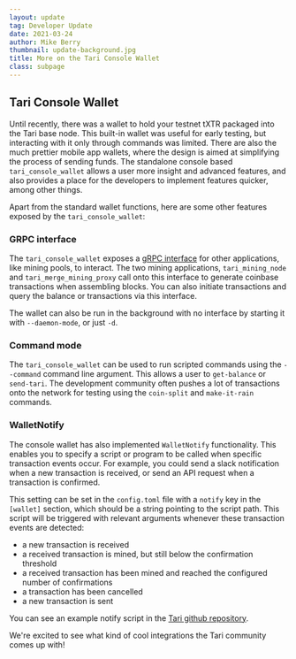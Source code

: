 ```yaml
---
layout: update
tag: Developer Update
date: 2021-03-24
author: Mike Berry
thumbnail: update-background.jpg
title: More on the Tari Console Wallet
class: subpage
---
```


## Tari Console Wallet

Until recently, there was a wallet to hold your testnet tXTR packaged into the Tari base node. This built-in wallet was
useful for early testing, but interacting with it only through commands was limited. There are also the much prettier mobile app wallets, where the design is aimed at simplifying the process of sending funds. The standalone console based `tari_console_wallet` allows a user more insight and advanced
features, and also provides a place for the developers to implement features quicker, among other things.

Apart from the standard wallet functions, here are some other features exposed by the `tari_console_wallet`:

### GRPC interface

The `tari_console_wallet` exposes a [gRPC interface](https://github.com/tari-project/tari/blob/development/applications/tari_app_grpc/proto/wallet.proto) for other applications, like mining pools, to interact. The two mining applications, `tari_mining_node` and `tari_merge_mining_proxy` call onto this interface to generate coinbase transactions when assembling blocks. You can also initiate transactions and query the balance or transactions via this interface.

The wallet can also be run in the background with no interface by starting it with `--daemon-mode`, or just `-d`.

### Command mode

The `tari_console_wallet` can be used to run scripted commands using the `--command` command line argument. This allows a user to `get-balance` or `send-tari`. The development community often pushes a lot of transactions onto the network for testing using the `coin-split` and `make-it-rain` commands.

### WalletNotify

The console wallet has also implemented `WalletNotify` functionality. This enables you to specify a script or program to be called when specific transaction events occur. For example, you could send a slack notification when a new transaction is received, or send an API request when a transaction is confirmed.

This setting can be set in the `config.toml` file with a `notify` key in the `[wallet]` section, which should be a string pointing to the script path. This script will be triggered with relevant arguments whenever these transaction events are detected:

- a new transaction is received
- a received transaction is mined, but still below the confirmation threshold
- a received transaction has been mined and reached the configured number of confirmations
- a transaction has been cancelled
- a new transaction is sent

You can see an example notify script in the [Tari github repository](https://github.com/tari-project/tari/blob/8904bff7075a88c1613c474b0c03a67e220d7844/applications/tari_console_wallet/src/notifier/notify_example.sh).

We're excited to see what kind of cool integrations the Tari community comes up with!
